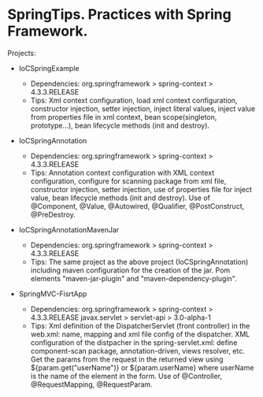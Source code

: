 # SpringTips. Practices with Spring Framework.

Projects:
* IoCSpringExample
  - Dependencies: org.springframework > spring-context > 4.3.3.RELEASE
  - Tips: Xml context configuration, load xml context configuration, constructor injection, setter injection, inject literal values, inject value from properties file in xml context, bean scope(singleton, prototype...), bean lifecycle methods (init and destroy).
  
* IoCSpringAnnotation
  - Dependencies: org.springframework > spring-context > 4.3.3.RELEASE
  - Tips: Annotation context configuration with XML context configuration, configure for scanning package from xml file, constructor injection, setter injection, use of properties file for inject value,  bean lifecycle methods (init and destroy). Use of @Component, @Value, @Autowired, @Qualifier, @PostConstruct, @PreDestroy.
  
* IoCSpringAnnotationMavenJar
  - Dependencies: org.springframework > spring-context > 4.3.3.RELEASE
  - Tips: The same project as the above project (IoCSpringAnnotation) including maven configuration for the creation of the jar. Pom elements "maven-jar-plugin" and "maven-dependency-plugin".
  
* SpringMVC-FisrtApp 
  - Dependencies: org.springframework > spring-context > 4.3.3.RELEASE
                  javax.servlet > servlet-api > 3.0-alpha-1
  - Tips: Xml definition of the DispatcherServlet (front controller) in the web.xml: name, mapping and xml file config of the dispatcher. XML configuration of the distpacher in the spring-servlet.xml: define component-scan package, annotation-driven, views resolver, etc. Get the params from the request in the returned view using ${param.get("userName")} or ${param.userName} where userName is the name of the element in the form. Use of @Controller, @RequestMapping, @RequestParam.  
